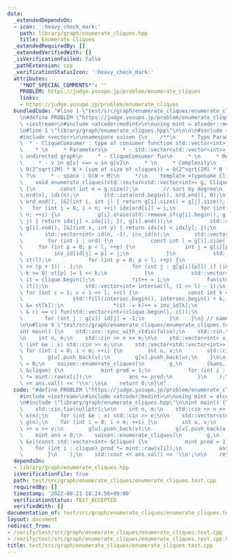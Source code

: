 ```yaml
---
data:
  _extendedDependsOn:
  - icon: ':heavy_check_mark:'
    path: library/graph/enumerate_cliques.hpp
    title: Enumerate Cliques
  _extendedRequiredBy: []
  _extendedVerifiedWith: []
  _isVerificationFailed: false
  _pathExtension: cpp
  _verificationStatusIcon: ':heavy_check_mark:'
  attributes:
    '*NOT_SPECIAL_COMMENTS*': ''
    PROBLEM: https://judge.yosupo.jp/problem/enumerate_cliques
    links:
    - https://judge.yosupo.jp/problem/enumerate_cliques
  bundledCode: "#line 1 \"test/src/graph/enumerate_cliques/enumerate_cliques.test.cpp\"\
    \n#define PROBLEM \"https://judge.yosupo.jp/problem/enumerate_cliques\"\n\n#include\
    \ <iostream>\n#include <atcoder/modint>\n\nusing mint = atcoder::modint998244353;\n\
    \n#line 1 \"library/graph/enumerate_cliques.hpp\"\n\n\n\n#include <algorithm>\n\
    #include <vector>\n\nnamespace suisen {\n    /**\n     * Type Parameters\n   \
    \  * - CliqueComsumer : type of consumer function std::vector<int> -> void\n \
    \    * \n     * Parameters\n     * - std::vector<std::vector<int>> g : simple\
    \ undirected graph\n     * - CliqueComsumer fun\n     * \n     * Requirements\n\
    \     * - v in g[u] <=> u in g[v]\n     * \n     * Complexity\n     * - time :\
    \ O(2^sqrt(2M) * N + (sum of size of cliques)) = O(2^sqrt(2M) * N * sqrt(2M))\
    \ ?\n     * - space : O(N + M)\n     */\n    template <typename CliqueComsumer>\n\
    \    void enumerate_cliques(std::vector<std::vector<int>> g, CliqueComsumer &&fun)\
    \ {\n        const int n = g.size();\n        // sort by degree\n        std::vector<int>\
    \ ord(n), idx(n);\n        std::iota(ord.begin(), ord.end(), 0);\n        std::sort(ord.begin(),\
    \ ord.end(), [&](int i, int j) { return g[i].size() < g[j].size(); });\n     \
    \   for (int i = 0; i < n; ++i) idx[ord[i]] = i;\n        for (int i = 0; i <\
    \ n; ++i) {\n            g[i].erase(std::remove_if(g[i].begin(), g[i].end(), [&](int\
    \ j) { return idx[j] < idx[i]; }), g[i].end());\n            std::sort(g[i].begin(),\
    \ g[i].end(), [&](int x, int y) { return idx[x] < idx[y]; });\n        }\n\n \
    \       std::vector<int> id(n, -1), inv_id(n);\n        std::vector<int> clique(n);\n\
    \        for (int i : ord) {\n            const int l = g[i].size();\n       \
    \     for (int p = 0; p < l; ++p) {\n                int j = g[i][p];\n      \
    \          inv_id[id[j] = p] = j;\n            }\n            std::vector<int>\
    \ st(l);\n            for (int p = 0; p < l; ++p) {\n                st[p] = (1\
    \ << (p + 1)) - 1;\n                for (int j : g[g[i][p]]) if (int k = id[j];\
    \ k >= 0) st[p] |= 1 << k;\n            }\n            std::vector<int>::iterator\
    \ it = clique.begin();\n            *it++ = i;\n            fun(std::vector<int>(clique.begin(),\
    \ it));\n            std::vector<int> intersec(l, (1 << l) - 1);\n           \
    \ for (int c = 1; c < 1 << l; ++c) {\n                const int k = __builtin_ctz(c);\n\
    \                std::fill(intersec.begin(), intersec.begin() + k, intersec[k]\
    \ &= st[k]);\n                *(it -= k)++ = inv_id[k];\n                if ((intersec[0]\
    \ & c) == c) fun(std::vector<int>(clique.begin(), it));\n            }\n     \
    \       for (int j : g[i]) id[j] = -1;\n        }\n    }\n} // namespace suisen\n\
    \n\n#line 9 \"test/src/graph/enumerate_cliques/enumerate_cliques.test.cpp\"\n\n\
    int main() {\n    std::ios::sync_with_stdio(false);\n    std::cin.tie(nullptr);\n\
    \n    int n, m;\n    std::cin >> n >> m;\n\n    std::vector<int> x(n);\n    for\
    \ (int &e : x) std::cin >> e;\n\n    std::vector<std::vector<int>> g(n);\n   \
    \ for (int i = 0; i < m; ++i) {\n        int u, v;\n        std::cin >> u >> v;\n\
    \        g[u].push_back(v);\n        g[v].push_back(u);\n    }\n\n    mint ans\
    \ = 0;\n    suisen::enumerate_cliques(\n        g,\n        [&ans, &x](const std::vector<int>\
    \ &clique) {\n            mint prod = 1;\n            for (int i : clique) prod\
    \ *= mint::raw(x[i]);\n            ans += prod;\n        }\n    );\n    std::cout\
    \ << ans.val() << '\\n';\n\n    return 0;\n}\n"
  code: "#define PROBLEM \"https://judge.yosupo.jp/problem/enumerate_cliques\"\n\n\
    #include <iostream>\n#include <atcoder/modint>\n\nusing mint = atcoder::modint998244353;\n\
    \n#include \"library/graph/enumerate_cliques.hpp\"\n\nint main() {\n    std::ios::sync_with_stdio(false);\n\
    \    std::cin.tie(nullptr);\n\n    int n, m;\n    std::cin >> n >> m;\n\n    std::vector<int>\
    \ x(n);\n    for (int &e : x) std::cin >> e;\n\n    std::vector<std::vector<int>>\
    \ g(n);\n    for (int i = 0; i < m; ++i) {\n        int u, v;\n        std::cin\
    \ >> u >> v;\n        g[u].push_back(v);\n        g[v].push_back(u);\n    }\n\n\
    \    mint ans = 0;\n    suisen::enumerate_cliques(\n        g,\n        [&ans,\
    \ &x](const std::vector<int> &clique) {\n            mint prod = 1;\n        \
    \    for (int i : clique) prod *= mint::raw(x[i]);\n            ans += prod;\n\
    \        }\n    );\n    std::cout << ans.val() << '\\n';\n\n    return 0;\n}"
  dependsOn:
  - library/graph/enumerate_cliques.hpp
  isVerificationFile: true
  path: test/src/graph/enumerate_cliques/enumerate_cliques.test.cpp
  requiredBy: []
  timestamp: '2022-08-21 18:24:56+09:00'
  verificationStatus: TEST_ACCEPTED
  verifiedWith: []
documentation_of: test/src/graph/enumerate_cliques/enumerate_cliques.test.cpp
layout: document
redirect_from:
- /verify/test/src/graph/enumerate_cliques/enumerate_cliques.test.cpp
- /verify/test/src/graph/enumerate_cliques/enumerate_cliques.test.cpp.html
title: test/src/graph/enumerate_cliques/enumerate_cliques.test.cpp
---
```

